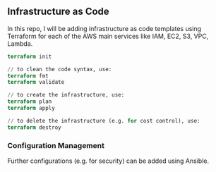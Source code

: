 ## Infrastructure as Code
In this repo, I will be adding infrastructure as code templates using Terraform for each of the AWS main services like IAM, EC2, S3, VPC, Lambda.
```terraform
terraform init

// to clean the code syntax, use:
terraform fmt
terraform validate

// to create the infrastructure, use:
terraform plan
terraform apply

// to delete the infrastructure (e.g. for cost control), use:
terraform destroy
```
### Configuration Management
Further configurations (e.g. for security) can be added using Ansible.
